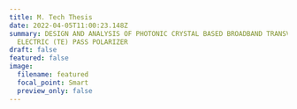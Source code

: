 ```yaml
---
title: M. Tech Thesis
date: 2022-04-05T11:00:23.148Z
summary: DESIGN AND ANALYSIS OF PHOTONIC CRYSTAL BASED BROADBAND TRANSVERSE
  ELECTRIC (TE) PASS POLARIZER
draft: false
featured: false
image:
  filename: featured
  focal_point: Smart
  preview_only: false
---
```

